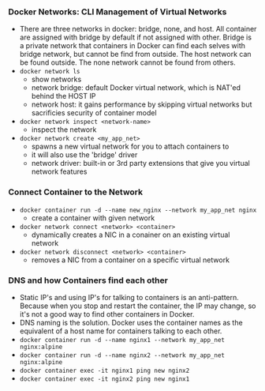 ### Docker Networks: CLI Management of Virtual Networks
- There are three networks in docker: bridge, none, and host. All container are assigned with bridge by default if not assigned with other. Bridge is a private network that containers in Docker can find each selves with bridge network, but cannot be find from outside. The host network can be found outside. The none network cannot be found from others.
- `docker network ls`
    - show networks
    - network bridge: default Docker virtual network, which is NAT'ed behind the HOST IP
    - network host: it gains performance by skipping virtual networks but sacrificies security of container model
- `docker network inspect <network-name>`
    - inspect the network
- `docker network create <my_app_net>`
    - spawns a new virtual network for you to attach containers to 
    - it will also use the 'bridge' driver
    - network driver: built-in or 3rd party extensions that give you virtual network features


### Connect Container to the Network
- `docker container run -d --name new_nginx --network my_app_net nginx`
    - create a container with given network
- `docker network connect <network> <container>`
    - dynamically creates a NIC in a conainer on an existing virtual network
- `docker network disconnect <network> <container>`
    - removes a NIC from a container on a specific virtual network


### DNS and how Containers find each other
- Static IP's and using IP's for talking to containers is an anti-pattern. Because when you stop and restart the container, the IP may change, so it's not a good way to find other containers in Docker.
- DNS naming is the solution. Docker uses the container names as the equivalent of a host name for containers talking to each other.
- `docker container run -d --name nginx1 --network my_app_net nginx:alpine`
- `docker container run -d --name nginx2 --network my_app_net nginx:alpine`
- `docker container exec -it nginx1 ping new nginx2`
- `docker container exec -it nginx2 ping new nginx1`
